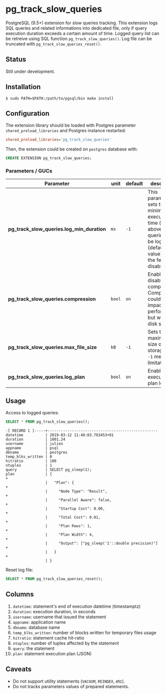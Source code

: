 # pg_track_slow_queries

PostgreSQL (9.5+) extension for slow queries tracking. This extension logs SQL queries and related informations into dedicated file, only if query execution duration exceeds a certain amount of time. Logged query list can be retreive using SQL function `pg_track_slow_queries()`. Log file can be truncated with `pg_track_slow_queries_reset()`.


## Status

Still under development.

## Installation

```console
$ sudo PATH=$PATH:/path/to/pgsql/bin make install
```

## Configuration

The extension library should be loaded with Postgres parameter `shared_preload_libraries` and Postgres instance restarted:
```ini
shared_preload_libraries='pg_track_slow_queries'
```

Then, the extension could be created on `postgres` database with:
```SQL
CREATE EXTENSION pg_track_slow_queries;
```

### Parameters / GUCs

| Parameter                                  | unit   | default | description |
|--------------------------------------------|--------|---------|-------------|
| **pg_track_slow_queries.log_min_duration** | `ms`   | `-1`    | This parameter sets the minimum execution time (in ms) above which queries will be logged. `-1` (default value) means the feature is disabled. |
| **pg_track_slow_queries.compression**      | `bool` | `on`    | Enable or disable row compression. Compression could have impacts on performances but will save disk space.                                    |
| **pg_track_slow_queries.max_file_size**    | `kB`   | `-1`    | Sets the maximum size of storage file. `-1` means no limitation.                                                                               |
| **pg_track_slow_queries.log_plan**         | `bool` | `on`    | Enable execution plan logging.                                                                                                                 |

## Usage

Access to logged queries:

```SQL
SELECT * FROM pg_track_slow_queries();
```
```console
-[ RECORD 1 ]-----+--------------------------------------------------
datetime          | 2019-03-12 11:48:03.783453+01
duration          | 1001.24
username          | julien
appname           | psql
dbname            | postgres
temp_blks_written | 0
hitratio          | 100
ntuples           | 1
query             | SELECT pg_sleep(1);
plan              | {                                                   +
                  |   "Plan": {                                         +
                  |     "Node Type": "Result",                          +
                  |     "Parallel Aware": false,                        +
                  |     "Startup Cost": 0.00,                           +
                  |     "Total Cost": 0.01,                             +
                  |     "Plan Rows": 1,                                 +
                  |     "Plan Width": 4,                                +
                  |     "Output": ["pg_sleep('1'::double precision)"]   +
                  |   }                                                 +
                  | }
```

Reset log file:

```SQL
SELECT * FROM pg_track_slow_queries_reset();
```

## Columns

 1. `datetime`: statement's end of execution datetime (timestamptz)
 2. `duration`: execution duration, in seconds
 3. `username`: username that issued the statement
 4. `appname`: application name
 5. `dbname`: database name
 6. `temp_blks_written`: number of blocks written for temporary files usage
 7. `hitratio`: statement cache hit-ratio
 8. `ntuples`: number of tuples affected by the statement
 9. `query`: the statement
 10. `plan`: statement execution plan (JSON)

## Caveats

 * Do not support utility statements (`VACUUM`, `REINDEX`, etc).
 * Do not tracks parameters values of prepared statements.
